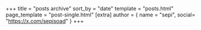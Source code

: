 +++
title = "posts archive"
sort_by = "date"
template = "posts.html"
page_template = "post-single.html"
[extra]
author = { name = "sepi", social= "https://x.com/sepisoad" }
+++
